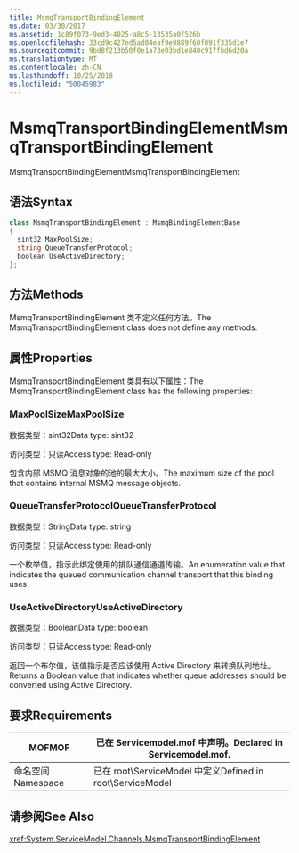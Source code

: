 ```yaml
---
title: MsmqTransportBindingElement
ms.date: 03/30/2017
ms.assetid: 1c89f073-9ed3-4025-a8c5-13535a0f526b
ms.openlocfilehash: 33cd9c427ed5ad04eaf9e9889f60f091f335d1e7
ms.sourcegitcommit: 9bd8f213b50f0e1a73e03bd1e840c917fbd6d20a
ms.translationtype: MT
ms.contentlocale: zh-CN
ms.lasthandoff: 10/25/2018
ms.locfileid: "50045983"
---
```

# <a name="msmqtransportbindingelement"></a><span data-ttu-id="2e472-102">MsmqTransportBindingElement</span><span class="sxs-lookup"><span data-stu-id="2e472-102">MsmqTransportBindingElement</span></span>
<span data-ttu-id="2e472-103">MsmqTransportBindingElement</span><span class="sxs-lookup"><span data-stu-id="2e472-103">MsmqTransportBindingElement</span></span>  
  
## <a name="syntax"></a><span data-ttu-id="2e472-104">语法</span><span class="sxs-lookup"><span data-stu-id="2e472-104">Syntax</span></span>  
  
```csharp
class MsmqTransportBindingElement : MsmqBindingElementBase  
{  
  sint32 MaxPoolSize;  
  string QueueTransferProtocol;  
  boolean UseActiveDirectory;  
};  
```  
  
## <a name="methods"></a><span data-ttu-id="2e472-105">方法</span><span class="sxs-lookup"><span data-stu-id="2e472-105">Methods</span></span>  
 <span data-ttu-id="2e472-106">MsmqTransportBindingElement 类不定义任何方法。</span><span class="sxs-lookup"><span data-stu-id="2e472-106">The MsmqTransportBindingElement class does not define any methods.</span></span>  
  
## <a name="properties"></a><span data-ttu-id="2e472-107">属性</span><span class="sxs-lookup"><span data-stu-id="2e472-107">Properties</span></span>  
 <span data-ttu-id="2e472-108">MsmqTransportBindingElement 类具有以下属性：</span><span class="sxs-lookup"><span data-stu-id="2e472-108">The MsmqTransportBindingElement class has the following properties:</span></span>  
  
### <a name="maxpoolsize"></a><span data-ttu-id="2e472-109">MaxPoolSize</span><span class="sxs-lookup"><span data-stu-id="2e472-109">MaxPoolSize</span></span>  
 <span data-ttu-id="2e472-110">数据类型：sint32</span><span class="sxs-lookup"><span data-stu-id="2e472-110">Data type: sint32</span></span>  
  
 <span data-ttu-id="2e472-111">访问类型：只读</span><span class="sxs-lookup"><span data-stu-id="2e472-111">Access type: Read-only</span></span>  
  
 <span data-ttu-id="2e472-112">包含内部 MSMQ 消息对象的池的最大大小。</span><span class="sxs-lookup"><span data-stu-id="2e472-112">The maximum size of the pool that contains internal MSMQ message objects.</span></span>  
  
### <a name="queuetransferprotocol"></a><span data-ttu-id="2e472-113">QueueTransferProtocol</span><span class="sxs-lookup"><span data-stu-id="2e472-113">QueueTransferProtocol</span></span>  
 <span data-ttu-id="2e472-114">数据类型：String</span><span class="sxs-lookup"><span data-stu-id="2e472-114">Data type: string</span></span>  
  
 <span data-ttu-id="2e472-115">访问类型：只读</span><span class="sxs-lookup"><span data-stu-id="2e472-115">Access type: Read-only</span></span>  
  
 <span data-ttu-id="2e472-116">一个枚举值，指示此绑定使用的排队通信通道传输。</span><span class="sxs-lookup"><span data-stu-id="2e472-116">An enumeration value that indicates the queued communication channel transport that this binding uses.</span></span>  
  
### <a name="useactivedirectory"></a><span data-ttu-id="2e472-117">UseActiveDirectory</span><span class="sxs-lookup"><span data-stu-id="2e472-117">UseActiveDirectory</span></span>  
 <span data-ttu-id="2e472-118">数据类型：Boolean</span><span class="sxs-lookup"><span data-stu-id="2e472-118">Data type: boolean</span></span>  
  
 <span data-ttu-id="2e472-119">访问类型：只读</span><span class="sxs-lookup"><span data-stu-id="2e472-119">Access type: Read-only</span></span>  
  
 <span data-ttu-id="2e472-120">返回一个布尔值，该值指示是否应该使用 Active Directory 来转换队列地址。</span><span class="sxs-lookup"><span data-stu-id="2e472-120">Returns a Boolean value that indicates whether queue addresses should be converted using Active Directory.</span></span>  
  
## <a name="requirements"></a><span data-ttu-id="2e472-121">要求</span><span class="sxs-lookup"><span data-stu-id="2e472-121">Requirements</span></span>  
  
|<span data-ttu-id="2e472-122">MOF</span><span class="sxs-lookup"><span data-stu-id="2e472-122">MOF</span></span>|<span data-ttu-id="2e472-123">已在 Servicemodel.mof 中声明。</span><span class="sxs-lookup"><span data-stu-id="2e472-123">Declared in Servicemodel.mof.</span></span>|  
|---------|-----------------------------------|  
|<span data-ttu-id="2e472-124">命名空间</span><span class="sxs-lookup"><span data-stu-id="2e472-124">Namespace</span></span>|<span data-ttu-id="2e472-125">已在 root\ServiceModel 中定义</span><span class="sxs-lookup"><span data-stu-id="2e472-125">Defined in root\ServiceModel</span></span>|  
  
## <a name="see-also"></a><span data-ttu-id="2e472-126">请参阅</span><span class="sxs-lookup"><span data-stu-id="2e472-126">See Also</span></span>  
 <xref:System.ServiceModel.Channels.MsmqTransportBindingElement>

